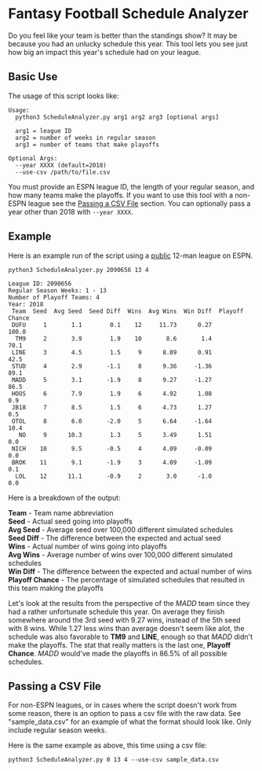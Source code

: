 # Fantasy Football Schedule Analyzer

Do you feel like your team is better than the standings show? It may be because
you had an unlucky schedule this year. This tool lets you see just how big an
impact this year's schedule had on your league.

## Basic Use

The usage of this script looks like:

```
Usage:
  python3 ScheduleAnalyzer.py arg1 arg2 arg3 [optional args]

  arg1 = league ID
  arg2 = number of weeks in regular season
  arg3 = number of teams that make playoffs

Optional Args:
  --year XXXX (default=2018)
  --use-csv /path/to/file.csv
```

You must provide an ESPN league ID, the length of your regular season, and
how many teams make the playoffs. If you want to use this tool with a non-ESPN
league see the [Passing a CSV File](#passing-a-csv-file) section. You can optionally
pass a year other than 2018 with `--year XXXX`.

## Example

Here is an example run of the script using a
[public](http://games.espn.com/ffl/standings?leagueId=2090656&seasonId=2018)
12-man league on ESPN.

`python3 ScheduleAnalyzer.py 2090656 13 4`

```
League ID: 2090656
Regular Season Weeks: 1 - 13
Number of Playoff Teams: 4
Year: 2018
 Team  Seed  Avg Seed  Seed Diff  Wins  Avg Wins  Win Diff  Playoff Chance
 DUFU     1       1.1        0.1    12     11.73      0.27           100.0
  TM9     2       3.9        1.9    10       8.6       1.4            70.1
 LINE     3       4.5        1.5     9      8.09      0.91            42.5
 STUD     4       2.9       -1.1     8      9.36     -1.36            89.1
 MADD     5       3.1       -1.9     8      9.27     -1.27            86.5
 HOOS     6       7.9        1.9     6      4.92      1.08             0.9
 JB18     7       8.5        1.5     6      4.73      1.27             0.5
 OTOL     8       6.0       -2.0     5      6.64     -1.64            10.4
   NO     9      10.3        1.3     5      3.49      1.51             0.0
 NICH    10       9.5       -0.5     4      4.09     -0.09             0.0
 BROK    11       9.1       -1.9     3      4.09     -1.09             0.1
  LOL    12      11.1       -0.9     2       3.0      -1.0             0.0
```

Here is a breakdown of the output:

**Team** - Team name abbreviation  
**Seed** - Actual seed going into playoffs  
**Avg Seed** - Average seed over 100,000 different simulated schedules  
**Seed Diff** - The difference between the expected and actual seed  
**Wins** - Actual number of wins going into playoffs  
**Avg Wins** - Average number of wins over 100,000 different simulated schedules  
**Win Diff** - The difference between the expected and actual number of wins  
**Playoff Chance** - The percentage of simulated schedules that resulted in this
    team making the playoffs  

Let's look at the results from the perspective of the *MADD* team since they
had a rather unfortunate schedule this year. On average they finish
somewhere around the 3rd seed with 9.27 wins, instead of the 5th seed with 8 wins.
While 1.27 less wins than average doesn't seem like alot, the schedule was also
favorable to **TM9** and **LINE**, enough so that *MADD* didn't make
the playoffs. The stat that really matters is the last one, **Playoff Chance**.
*MADD* would've made the playoffs in 86.5% of all possible schedules.

## Passing a CSV File

For non-ESPN leagues, or in cases where the script doesn't work from some
reason, there is an option to pass a csv file with the raw data. See
"sample_data.csv" for an example of what the format should look like. Only
include regular season weeks.

Here is the same example as above, this time using a csv file:

`python3 ScheduleAnalyzer.py 0 13 4 --use-csv sample_data.csv`
